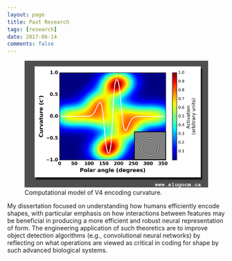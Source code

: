 ```yaml
---
layout: page
title: Past Research
tags: [research]
date: 2017-06-14
comments: false
---
```

    
<figure>
    <a href="/assets/img/research_neural_model.png"><img src="/assets/img/research_neural_model.png"></a>
    <figcaption>Computational model of V4 encoding curvature.</figcaption>
</figure>

My dissertation focused on understanding how humans efficiently encode shapes, with particular emphasis on how interactions between features may be beneficial in producing a more efficient and robust neural representation of form.  The engineering application of such theoretics are to improve object detection algorithms (e.g., convolutional neural networks) by reflecting on what operations are viewed as critical in coding for shape by such advanced biological systems.
